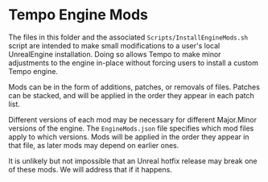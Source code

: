 # Tempo Engine Mods

The files in this folder and the associated `Scripts/InstallEngineMods.sh` script are intended to make small modifications to a user's local UnrealEngine installation. Doing so allows Tempo to make minor adjustments to the engine in-place without forcing users to install a custom Tempo engine.

Mods can be in the form of additions, patches, or removals of files. Patches can be stacked, and will be applied in the order they appear in each patch list.

Different versions of each mod may be necessary for different Major.Minor versions of the engine. The `EngineMods.json` file specifies which mod files apply to which versions. Mods will be applied in the order they appear in that file, as later mods may depend on earlier ones.

It is unlikely but not impossible that an Unreal hotfix release may break one of these mods. We will address that if it happens.

